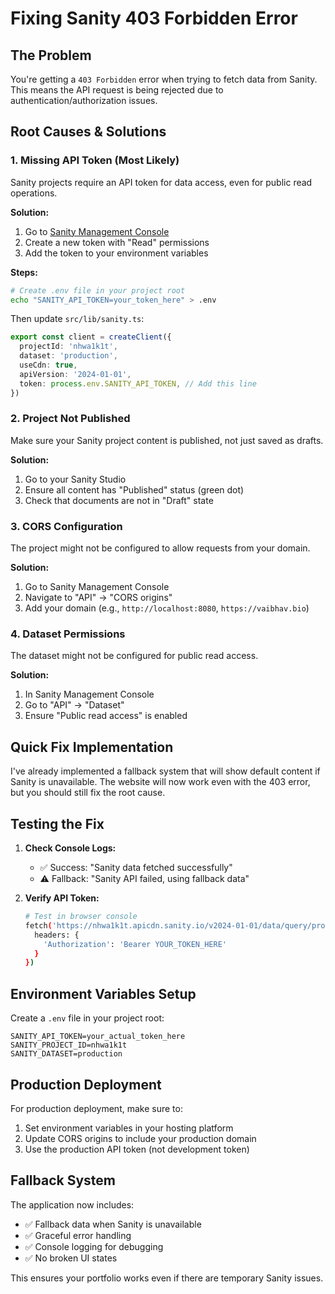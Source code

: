 # Fixing Sanity 403 Forbidden Error

## The Problem
You're getting a `403 Forbidden` error when trying to fetch data from Sanity. This means the API request is being rejected due to authentication/authorization issues.

## Root Causes & Solutions

### 1. **Missing API Token** (Most Likely)
Sanity projects require an API token for data access, even for public read operations.

**Solution:**
1. Go to [Sanity Management Console](https://www.sanity.io/manage/personal/project/nhwa1k1t/api/tokens)
2. Create a new token with "Read" permissions
3. Add the token to your environment variables

**Steps:**
```bash
# Create .env file in your project root
echo "SANITY_API_TOKEN=your_token_here" > .env
```

Then update `src/lib/sanity.ts`:
```typescript
export const client = createClient({
  projectId: 'nhwa1k1t',
  dataset: 'production',
  useCdn: true,
  apiVersion: '2024-01-01',
  token: process.env.SANITY_API_TOKEN, // Add this line
})
```

### 2. **Project Not Published**
Make sure your Sanity project content is published, not just saved as drafts.

**Solution:**
1. Go to your Sanity Studio
2. Ensure all content has "Published" status (green dot)
3. Check that documents are not in "Draft" state

### 3. **CORS Configuration**
The project might not be configured to allow requests from your domain.

**Solution:**
1. Go to Sanity Management Console
2. Navigate to "API" → "CORS origins"
3. Add your domain (e.g., `http://localhost:8080`, `https://vaibhav.bio`)

### 4. **Dataset Permissions**
The dataset might not be configured for public read access.

**Solution:**
1. In Sanity Management Console
2. Go to "API" → "Dataset"
3. Ensure "Public read access" is enabled

## Quick Fix Implementation

I've already implemented a fallback system that will show default content if Sanity is unavailable. The website will now work even with the 403 error, but you should still fix the root cause.

## Testing the Fix

1. **Check Console Logs:**
   - ✅ Success: "Sanity data fetched successfully"
   - ⚠️ Fallback: "Sanity API failed, using fallback data"

2. **Verify API Token:**
   ```bash
   # Test in browser console
   fetch('https://nhwa1k1t.apicdn.sanity.io/v2024-01-01/data/query/production?query=*[_type=="personal"][0]', {
     headers: {
       'Authorization': 'Bearer YOUR_TOKEN_HERE'
     }
   })
   ```

## Environment Variables Setup

Create a `.env` file in your project root:
```env
SANITY_API_TOKEN=your_actual_token_here
SANITY_PROJECT_ID=nhwa1k1t
SANITY_DATASET=production
```

## Production Deployment

For production deployment, make sure to:
1. Set environment variables in your hosting platform
2. Update CORS origins to include your production domain
3. Use the production API token (not development token)

## Fallback System

The application now includes:
- ✅ Fallback data when Sanity is unavailable
- ✅ Graceful error handling
- ✅ Console logging for debugging
- ✅ No broken UI states

This ensures your portfolio works even if there are temporary Sanity issues.
